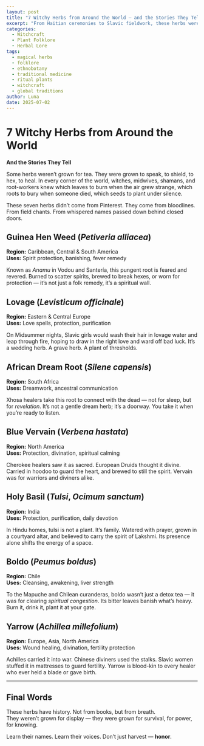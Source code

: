 ```yaml
---
layout: post
title: "7 Witchy Herbs from Around the World — and the Stories They Tell"
excerpt: "From Haitian ceremonies to Slavic fieldwork, these herbs were more than medicine — they were alive with stories, spirits, and spellwork. Here’s a look at seven real witch herbs used around the world, and why they still matter."
categories:
  - Witchcraft
  - Plant Folklore
  - Herbal Lore
tags:
  - magical herbs
  - folklore
  - ethnobotany
  - traditional medicine
  - ritual plants
  - witchcraft
  - global traditions
author: Luna
date: 2025-07-02
---
```


# 7 Witchy Herbs from Around the World  
**And the Stories They Tell**

Some herbs weren’t grown for tea. They were grown to speak, to shield, to hex, to heal. In every corner of the world, witches, midwives, shamans, and root-workers knew which leaves to burn when the air grew strange, which roots to bury when someone died, which seeds to plant under silence.

These seven herbs didn’t come from Pinterest. They come from bloodlines. From field chants. From whispered names passed down behind closed doors.

## Guinea Hen Weed (*Petiveria alliacea*)

**Region:** Caribbean, Central & South America  
**Uses:** Spirit protection, banishing, fever remedy  

Known as *Anamu* in Vodou and Santería, this pungent root is feared and revered. Burned to scatter spirits, brewed to break hexes, or worn for protection — it’s not just a folk remedy, it’s a spiritual wall.

## Lovage (*Levisticum officinale*)

**Region:** Eastern & Central Europe  
**Uses:** Love spells, protection, purification  

On Midsummer nights, Slavic girls would wash their hair in lovage water and leap through fire, hoping to draw in the right love and ward off bad luck. It’s a wedding herb. A grave herb. A plant of thresholds.

## African Dream Root (*Silene capensis*)

**Region:** South Africa  
**Uses:** Dreamwork, ancestral communication  

Xhosa healers take this root to connect with the dead — not for sleep, but for *revelation*. It’s not a gentle dream herb; it’s a doorway. You take it when you’re ready to listen.

## Blue Vervain (*Verbena hastata*)

**Region:** North America  
**Uses:** Protection, divination, spiritual calming  

Cherokee healers saw it as sacred. European Druids thought it divine. Carried in hoodoo to guard the heart, and brewed to still the spirit. Vervain was for warriors and diviners alike.

## Holy Basil (*Tulsi*, *Ocimum sanctum*)

**Region:** India  
**Uses:** Protection, purification, daily devotion  

In Hindu homes, tulsi is not a plant. It’s family. Watered with prayer, grown in a courtyard altar, and believed to carry the spirit of Lakshmi. Its presence alone shifts the energy of a space.

## Boldo (*Peumus boldus*)

**Region:** Chile  
**Uses:** Cleansing, awakening, liver strength  

To the Mapuche and Chilean curanderas, boldo wasn’t just a detox tea — it was for clearing *spiritual congestion*. Its bitter leaves banish what’s heavy. Burn it, drink it, plant it at your gate.

## Yarrow (*Achillea millefolium*)

**Region:** Europe, Asia, North America  
**Uses:** Wound healing, divination, fertility protection  

Achilles carried it into war. Chinese diviners used the stalks. Slavic women stuffed it in mattresses to guard fertility. Yarrow is blood-kin to every healer who ever held a blade or gave birth.

---

## Final Words

These herbs have history. Not from books, but from breath.  
They weren’t grown for display — they were grown for survival, for power, for knowing.

Learn their names. Learn their voices. Don’t just harvest — **honor**.

